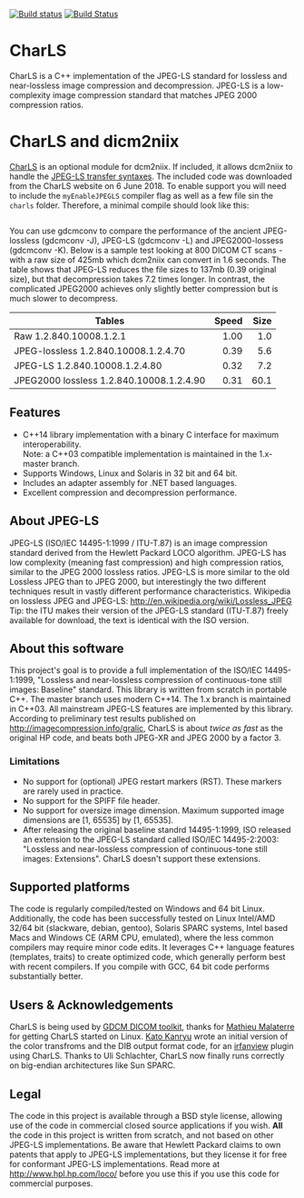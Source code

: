 [![Build status](https://ci.appveyor.com/api/projects/status/yq0naf3v2m8nfa8r/branch/master?svg=true)](https://ci.appveyor.com/project/vbaderks/charls/branch/master)
[![Build Status](https://travis-ci.org/team-charls/charls.svg?branch=master)](https://travis-ci.org/team-charls/charls)

# CharLS

CharLS is a C++ implementation of the JPEG-LS standard for lossless and near-lossless image compression and decompression.
JPEG-LS is a low-complexity image compression standard that matches JPEG 2000 compression ratios.

# CharLS and dicm2niix

[CharLS](https://github.com/team-charls/charls) is an optional module for dcm2niix. If included, it allows dcm2niix to handle the   [JPEG-LS transfer syntaxes](https://www.nitrc.org/plugins/mwiki/index.php/dcm2nii:MainPage#DICOM_Transfer_Syntaxes_and_Compressed_Images). The included code was downloaded from the CharLS website on 6 June 2018. To enable support you will need to include the `myEnableJPEGLS` compiler flag as well as a few file sin the `charls` folder. Therefore, a minimal compile should look like this:

```g++ -I. -DmyEnableJPEGLS  charls/jpegls.cpp charls/jpegmarkersegment.cpp charls/interface.cpp  charls/jpegstreamwriter.cpp charls/jpegstreamreader.cpp main_console.cpp nii_foreign.cpp nii_dicom.cpp jpg_0XC3.cpp ujpeg.cpp nifti1_io_core.cpp nii_ortho.cpp nii_dicom_batch.cpp  -o dcm2niix -DmyDisableOpenJPEG
```
You can use gdcmconv to compare the performance of the ancient JPEG-lossless (gdcmconv -J), JPEG-LS (gdcmconv -L) and JPEG2000-lossess (gdcmconv -K). Below is a sample test looking at 800 DICOM CT scans - with a raw size of 425mb which dcm2niix can convert in 1.6 seconds. The table shows that JPEG-LS reduces the file sizes to 137mb (0.39 original size), but that decompression takes 7.2 times longer. In contrast, the complicated JPEG2000 achieves only slightly better compression but is much slower to decompress.

| Tables                                    | Speed | Size  |
| ----------------------------------------- | -----:| -----:|
| Raw 1.2.840.10008.1.2.1                   |  1.00 |  1.0  |
| JPEG-lossless 1.2.840.10008.1.2.4.70      |  0.39 |  5.6  |
| JPEG-LS 1.2.840.10008.1.2.4.80            |  0.32 |  7.2  |
| JPEG2000 lossless 1.2.840.10008.1.2.4.90  |  0.31 | 60.1  |

## Features

* C++14 library implementation with a binary C interface for maximum interoperability.</br>Note: a C++03 compatible implementation is maintained in the 1.x-master branch.
* Supports Windows, Linux and Solaris in 32 bit and 64 bit.
* Includes an adapter assembly for .NET based languages.
* Excellent compression and decompression performance.

## About JPEG-LS

JPEG-LS (ISO/IEC 14495-1:1999 / ITU-T.87) is an image compression standard derived from the Hewlett Packard LOCO algorithm. JPEG-LS has low complexity (meaning fast compression) and high compression ratios, similar to the JPEG 2000 lossless ratios. JPEG-LS is more similar to the old Lossless JPEG than to JPEG 2000, but interestingly the two different techniques result in vastly different performance characteristics.
Wikipedia on lossless JPEG and JPEG-LS: <http://en.wikipedia.org/wiki/Lossless_JPEG>
Tip: the ITU makes their version of the JPEG-LS standard (ITU-T.87) freely available for download, the text is identical with the ISO version.

## About this software

This project's goal is to provide a full implementation of the ISO/IEC 14495-1:1999, "Lossless and near-lossless compression of continuous-tone still images: Baseline" standard. This library is written from scratch in portable C++. The master branch uses modern C++14. The 1.x branch is maintained in C++03. All mainstream JPEG-LS features are implemented by this library.
According to preliminary test results published on http://imagecompression.info/gralic, CharLS is about *twice as fast* as the original HP code, and beats both JPEG-XR and JPEG 2000 by a factor 3.

### Limitations

* No support for (optional) JPEG restart markers (RST). These markers are rarely used in practice.
* No support for the SPIFF file header.
* No support for oversize image dimension. Maximum supported image dimensions are [1, 65535] by [1, 65535].
* After releasing the original baseline standrd 14495-1:1999, ISO released an extension to the JPEG-LS standard called ISO/IEC 14495-2:2003: "Lossless and near-lossless compression of continuous-tone still images: Extensions". CharLS doesn't support these extensions.

## Supported platforms

The code is regularly compiled/tested on Windows and 64 bit Linux. Additionally, the code has been successfully tested on Linux Intel/AMD 32/64 bit (slackware, debian, gentoo), Solaris SPARC systems, Intel based Macs and Windows CE (ARM CPU, emulated), where the less common compilers may require minor code edits. It leverages C++ language features (templates, traits) to create optimized code, which generally perform best with recent compilers. If you compile with GCC, 64 bit code performs substantially better.

## Users & Acknowledgements

CharLS is being used by [GDCM DICOM toolkit](http://sourceforge.net/projects/gdcm/), thanks for [Mathieu Malaterre](http://sourceforge.net/users/malat) for getting CharLS started on Linux. [Kato Kanryu](http://knivez.homelinux.org/) wrote an initial version of the color transfroms and the DIB output format code, for an [irfanview](http://www.irfanview.com) plugin using CharLS. Thanks to Uli Schlachter, CharLS now finally runs correctly on big-endian architectures like Sun SPARC.

## Legal

The code in this project is available through a BSD style license, allowing use of the code in commercial closed source applications if you wish. **All** the code in this project is written from scratch, and not based on other JPEG-LS implementations. Be aware that Hewlett Packard claims to own patents that apply to JPEG-LS implementations, but they license it for free for conformant JPEG-LS implementations. Read more at <http://www.hpl.hp.com/loco/> before you use this if you use this code for commercial purposes.
